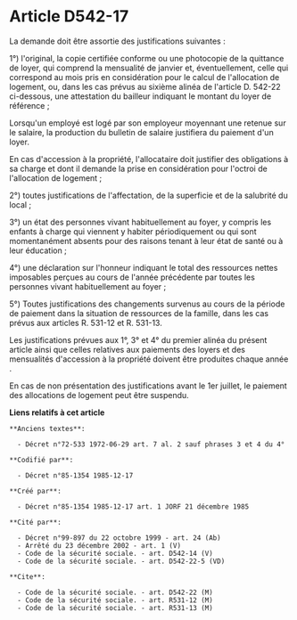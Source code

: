 # Article D542-17

La demande doit être assortie des justifications suivantes : 

1°) l'original, la copie certifiée conforme ou une photocopie de la quittance de loyer, qui comprend la mensualité de janvier
et, éventuellement, celle qui correspond au mois pris en considération pour le calcul de l'allocation de logement, ou, dans
les cas prévus au sixième alinéa de l'article D. 542-22 ci-dessous, une attestation du bailleur indiquant le montant du loyer
de référence ; 

Lorsqu'un employé est logé par son employeur moyennant une retenue sur le salaire, la production du bulletin de salaire
justifiera du paiement d'un loyer. 

En cas d'accession à la propriété, l'allocataire doit justifier des obligations à sa charge et dont il demande la prise en
considération pour l'octroi de l'allocation de logement ; 

2°) toutes justifications de l'affectation, de la superficie et de la salubrité du local ; 

3°) un état des personnes vivant habituellement au foyer, y compris les enfants à charge qui viennent y habiter
périodiquement ou qui sont momentanément absents pour des raisons tenant à leur état de santé ou à leur éducation ; 

4°) une déclaration sur l'honneur indiquant le total des ressources nettes imposables perçues au cours de l'année précédente
par toutes les personnes vivant habituellement au foyer ; 

5°) Toutes justifications des changements survenus au cours de la période de paiement dans la situation de ressources de la
famille, dans les cas prévus aux articles R. 531-12 et R. 531-13. 

Les justifications prévues aux 1°, 3° et 4° du premier alinéa du présent article ainsi que celles relatives aux paiements des
loyers et des mensualités d'accession à la propriété doivent être produites chaque année   . 

En cas de non présentation des justifications avant le 1er juillet, le paiement des allocations de logement peut être
suspendu.

**Liens relatifs à cet article**

	**Anciens textes**:

	  - Décret n°72-533 1972-06-29 art. 7 al. 2 sauf phrases 3 et 4 du 4°

	**Codifié par**:

	  - Décret n°85-1354 1985-12-17

	**Créé par**:

	  - Décret n°85-1354 1985-12-17 art. 1 JORF 21 décembre 1985

	**Cité par**:

	  - Décret n°99-897 du 22 octobre 1999 - art. 24 (Ab)
	  - Arrêté du 23 décembre 2002 - art. 1 (V)
	  - Code de la sécurité sociale. - art. D542-14 (V)
	  - Code de la sécurité sociale. - art. D542-22-5 (VD)

	**Cite**:

	  - Code de la sécurité sociale. - art. D542-22 (M)
	  - Code de la sécurité sociale. - art. R531-12 (M)
	  - Code de la sécurité sociale. - art. R531-13 (M)
